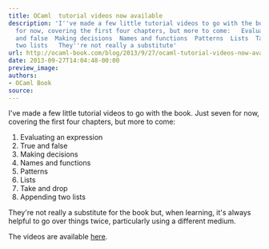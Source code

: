 ```yaml
---
title: OCaml  tutorial videos now available
description: 'I''ve made a few little tutorial videos to go with the book. Just seven
  for now, covering the first four chapters, but more to come:   Evaluating an expression  True
  and false  Making decisions  Names and functions  Patterns  Lists  Take and drop  Appending
  two lists   They''re not really a substitute'
url: http://ocaml-book.com/blog/2013/9/27/ocaml-tutorial-videos-now-available
date: 2013-09-27T14:04:48-00:00
preview_image:
authors:
- OCaml Book
source:
---
```


<p>I've made a few little tutorial videos to go with the book. Just seven for now, covering the first four chapters, but more to come:</p><ol><li>Evaluating an expression</li><li>True and false</li><li>Making decisions</li><li>Names and functions</li><li>Patterns</li><li>Lists</li><li>Take and drop</li><li>Appending two lists</li></ol><p>They're not really a substitute for the book but, when learning, it's always helpful to go over things twice, particularly using a different medium.</p><p>The videos are available <a href="http://ocaml-book.com/videos/">here</a>.&nbsp;</p><p>&nbsp;</p>
